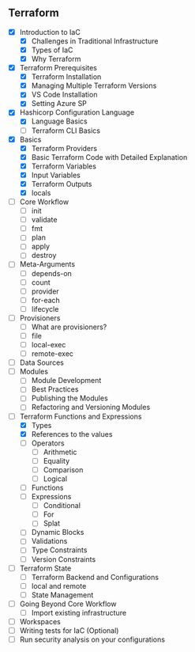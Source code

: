 ## Terraform

- [X] Introduction to IaC
    - [X] Challenges in Traditional Infrastructure
    - [X] Types of IaC
    - [X] Why Terraform
- [X] Terraform Prerequisites
    - [X] Terraform Installation
    - [X] Managing Multiple Terraform Versions
    - [X] VS Code Installation
    - [X] Setting Azure SP
- [X] Hashicorp Configuration Language
    - [X] Language Basics
    - [ ] Terraform CLI Basics
- [X] Basics
    - [X] Terraform Providers
    - [X] Basic Terraform Code with Detailed Explanation
    - [X] Terraform Variables
    - [X] Input Variables
    - [X] Terraform Outputs
    - [X] locals
- [ ] Core Workflow
    - [ ] init
    - [ ] validate
    - [ ] fmt
    - [ ] plan
    - [ ] apply
    - [ ] destroy
- [ ] Meta-Arguments
    - [ ] depends-on
    - [ ] count
    - [ ] provider
    - [ ] for-each
    - [ ] lifecycle
- [ ] Provisioners
    - [ ] What are provisioners?
    - [ ] file
    - [ ] local-exec
    - [ ] remote-exec
- [ ] Data Sources
- [ ] Modules
    - [ ] Module Development
    - [ ] Best Practices
    - [ ] Publishing the Modules
    - [ ] Refactoring and Versioning Modules
- [ ] Terraform Functions and Expressions
    - [X] Types
    - [X] References to the values
    - [ ] Operators
        - [ ] Arithmetic
        - [ ] Equality
        - [ ] Comparison
        - [ ] Logical
    - [ ] Functions 
    - [ ] Expressions
        - [ ] Conditional
        - [ ] For
        - [ ] Splat
    - [ ] Dynamic Blocks
    - [ ] Validations
    - [ ] Type Constraints
    - [ ] Version Constraints
- [ ] Terraform State
    - [ ] Terraform Backend and Configurations
    - [ ] local and remote
    - [ ] State Management
- [ ] Going Beyond Core Workflow
    - [ ] Import existing infrastructure
- [ ] Workspaces
- [ ] Writing tests for IaC (Optional)
- [ ] Run security analysis on your configurations